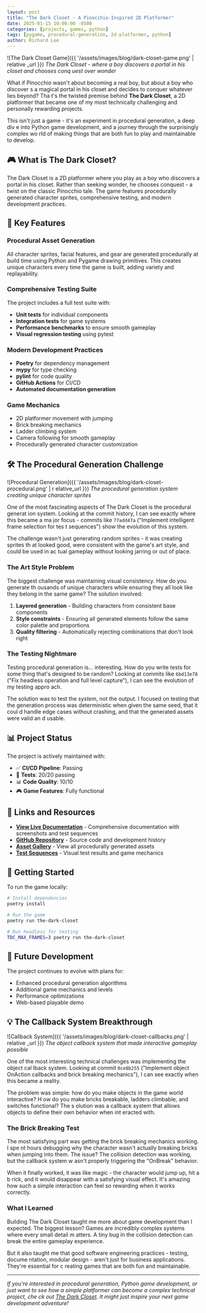 ```yaml
---
layout: post
title: "The Dark Closet - A Pinocchio-Inspired 2D Platformer"
date: 2025-01-15 10:00:00 -0500
categories: [projects, games, python]
tags: [pygame, procedural-generation, 2d-platformer, python]
author: Richard Lee
---
```


![The Dark Closet Game]({{ '/assets/images/blog/dark-closet-game.png' | relative
_url }})
*The Dark Closet - where a boy discovers a portal in his closet and chooses conq
uest over wonder*

What if Pinocchio wasn't about becoming a real boy, but about a boy who discover
s a magical portal in his closet and decides to conquer whatever lies beyond? Tha
t's the twisted premise behind **The Dark Closet**, a 2D platformer that became one
 of my most technically challenging and personally rewarding projects.

This isn't just a game - it's an experiment in procedural generation, a deep div
e into Python game development, and a journey through the surprisingly complex wo
rld of making things that are both fun to play and maintainable to develop.

## 🎮 What is The Dark Closet?

The Dark Closet is a 2D platformer where you play as a boy who discovers a
portal in his closet. Rather than seeking wonder, he chooses conquest - a twist
on the classic Pinocchio tale. The game features procedurally generated
character sprites, comprehensive testing, and modern development practices.

## 🎨 Key Features

### Procedural Asset Generation

All character sprites, facial features, and gear are generated procedurally at
build time using Python and Pygame drawing primitives. This creates unique
characters every time the game is built, adding variety and replayability.

### Comprehensive Testing Suite

The project includes a full test suite with:

- **Unit tests** for individual components
- **Integration tests** for game systems
- **Performance benchmarks** to ensure smooth gameplay
- **Visual regression testing** using pytest

### Modern Development Practices

- **Poetry** for dependency management
- **mypy** for type checking
- **pylint** for code quality
- **GitHub Actions** for CI/CD
- **Automated documentation generation**

### Game Mechanics

- 2D platformer movement with jumping
- Brick breaking mechanics
- Ladder climbing system
- Camera following for smooth gameplay
- Procedurally generated character customization

## 🛠️ The Procedural Generation Challenge

![Procedural Generation]({{ '/assets/images/blog/dark-closet-procedural.png' | r
elative_url }})
*The procedural generation system creating unique character sprites*

One of the most fascinating aspects of The Dark Closet is the procedural generat
ion system. Looking at the commit history, I can see exactly where this became a ma
jor focus - commits like `77add47a` ("Implement intelligent frame selection for tes
t sequences") show the evolution of this system.

The challenge wasn't just generating random sprites - it was creating sprites th
at looked good, were consistent with the game's art style, and could be used in ac
tual gameplay without looking jarring or out of place.

### The Art Style Problem

The biggest challenge was maintaining visual consistency. How do you generate th
ousands of unique characters while ensuring they all look like they belong in the same 
game? The solution involved:

1. **Layered generation** - Building characters from consistent base components
2. **Style constraints** - Ensuring all generated elements follow the same color
 palette and proportions
3. **Quality filtering** - Automatically rejecting combinations that don't look 
right

### The Testing Nightmare

Testing procedural generation is... interesting. How do you write tests for some
thing that's designed to be random? Looking at commits like `6bd13e78` ("Fix headless
 operation and full level capture"), I can see the evolution of my testing appro
ach.

The solution was to test the *system*, not the output. I focused on testing that
 the generation process was deterministic when given the same seed, that it coul
d handle edge cases without crashing, and that the generated assets were valid an
d usable.

## 📊 Project Status

The project is actively maintained with:

- ✅ **CI/CD Pipeline**: Passing
- 🧪 **Tests**: 20/20 passing
- 📊 **Code Quality**: 10/10
- 🎮 **Game Features**: Fully functional

## 🔗 Links and Resources

- **[View Live Documentation](https://rl337.github.io/the-dark-closet/)** -
  Comprehensive documentation with screenshots and test sequences
- **[GitHub Repository](https://github.com/rl337/the-dark-closet)** - Source
  code and development history
- **[Asset Gallery](https://rl337.github.io/the-dark-closet/assets.html)** -
  View all procedurally generated assets
- **[Test Sequences](https://rl337.github.io/the-dark-closet/tests.html)** -
  Visual test results and game mechanics

## 🚀 Getting Started

To run the game locally:

```bash
# Install dependencies
poetry install

# Run the game
poetry run the-dark-closet

# Run headless for testing
TDC_MAX_FRAMES=3 poetry run the-dark-closet
```

## 🎯 Future Development

The project continues to evolve with plans for:

- Enhanced procedural generation algorithms
- Additional game mechanics and levels
- Performance optimizations
- Web-based playable demo

## 💡 The Callback System Breakthrough

![Callback System]({{ '/assets/images/blog/dark-closet-callbacks.png' | relative
_url }})
*The object callback system that made interactive gameplay possible*

One of the most interesting technical challenges was implementing the object cal
lback system. Looking at commit `0ce8b255` ("Implement object OnAction callbacks and 
brick breaking mechanics"), I can see exactly when this became a reality.

The problem was simple: how do you make objects in the game world interactive? H
ow do you make bricks breakable, ladders climbable, and switches functional? The s
olution was a callback system that allows objects to define their own behavior when int
eracted with.

### The Brick Breaking Test

The most satisfying part was getting the brick breaking mechanics working. I spe
nt hours debugging why the character wasn't actually breaking bricks when jumping 
into them. The issue? The collision detection was working, but the callback system w
asn't properly triggering the "OnBreak" behavior.

When it finally worked, it was like magic - the character would jump up, hit a b
rick, and it would disappear with a satisfying visual effect. It's amazing how such a
 simple interaction can feel so rewarding when it works correctly.

### What I Learned

Building The Dark Closet taught me more about game development than I expected. 
The biggest lesson? Games are incredibly complex systems where every small detail m
atters. A tiny bug in the collision detection can break the entire gameplay experience.


But it also taught me that good software engineering practices - testing, docume
ntation, modular design - aren't just for business applications. They're essential for c
reating games that are both fun and maintainable.

---

*If you're interested in procedural generation, Python game development, or just
 want to see how a simple platformer can become a complex technical project, che
ck out [The Dark Closet](https://github.com/rl337/the-dark-closet). It might just 
inspire your next game development adventure!*
